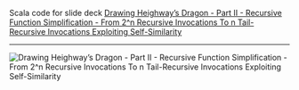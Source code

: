 Scala code for slide deck [Drawing Heighway’s Dragon - Part II - Recursive Function Simplification - From 2^n Recursive Invocations To n Tail-Recursive Invocations Exploiting Self-Similarity](https://fpilluminated.org/deck/257)

---

![Drawing Heighway’s Dragon - Part II - Recursive Function Simplification - From 2^n Recursive Invocations To n Tail-Recursive Invocations Exploiting Self-Similarity](https://fpilluminated.s3.eu-west-2.amazonaws.com/slide-decks/2025-03-29-drawing-heighways-dragon--part-2-recursive-function-simplification--from-2-to-the-n-recursive-invocations-to-n-tail-recursive-invocations-exploiting-self-similarity/2025-03-29-drawing-heighways-dragon--part-2-recursive-function-simplification--from-2-to-the-n-recursive-invocations-to-n-tail-recursive-invocations-exploiting-self-similarity-first-slide-large.png)
